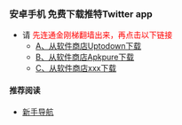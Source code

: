 ### 安卓手机 免费下载推特Twitter app
- 请<font color="Red"> 先连通金刚梯翻墙出来，再点击以下链接</font>
  - [A、从软件商店Uptodown下载](https://twitter.cn.uptodown.com/android/download
)
  - [B、从软件商店Apkpure下载]()
  - [C、从软件商店xxx下载]()

#### 推荐阅读
- [新手导航](https://a2zitpro.github.io/web/guide)
